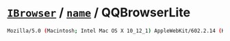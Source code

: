 # [`IBrowser`](/api/ua-parser-js/get-browser.md) / [`name`](../name.md) / QQBrowserLite

```sh
Mozilla/5.0 (Macintosh; Intel Mac OS X 10_12_1) AppleWebKit/602.2.14 (KHTML, like Gecko) Version/10.0.1 Safari/602.2.14 QQBrowserLite/1.1.0
```
